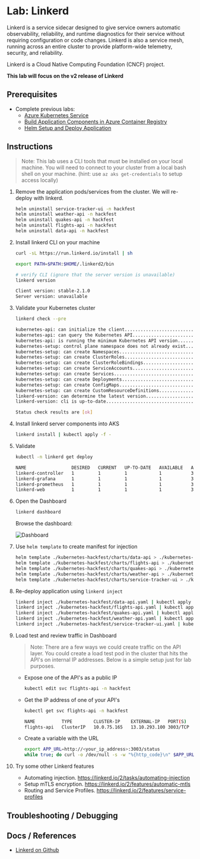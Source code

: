 # Lab: Linkerd

Linkerd is a service sidecar designed to give service owners automatic observability, reliability, and runtime diagnostics for their service without requiring configuration or code changes. Linkerd is also a service mesh, running across an entire cluster to provide platform-wide telemetry, security, and reliability.

Linkerd is a Cloud Native Computing Foundation (CNCF) project.

**This lab will focus on the v2 release of Linkerd**

## Prerequisites

* Complete previous labs:
    * [Azure Kubernetes Service](../../create-aks-cluster/README.md)
    * [Build Application Components in Azure Container Registry](../../build-application/README.md)
    * [Helm Setup and Deploy Application](../../helm-setup-deploy/README.md)

## Instructions

> Note: This lab uses a CLI tools that must be installed on your local machine. You will need to connect to your cluster from a local bash shell on your machine. (hint: use `az aks get-credentials` to setup access locally)

1. Remove the application pods/services from the cluster. We will re-deploy with linkerd.

    ```bash
    helm uninstall service-tracker-ui -n hackfest
    helm uninstall weather-api -n hackfest
    helm uninstall quakes-api -n hackfest
    helm uninstall flights-api -n hackfest
    helm uninstall data-api -n hackfest
    ```

2. Install linkerd CLI on your machine

    ```bash
    curl -sL https://run.linkerd.io/install | sh

    export PATH=$PATH:$HOME/.linkerd2/bin
    ```

    ```bash
    # verify CLI (ignore that the server version is unavailable)
    linkerd version
    
    Client version: stable-2.1.0
    Server version: unavailable
    ```

3. Validate your Kubernetes cluster

    ```bash
    linkerd check --pre

    kubernetes-api: can initialize the client..................................[ok]
    kubernetes-api: can query the Kubernetes API...............................[ok]
    kubernetes-api: is running the minimum Kubernetes API version..............[ok]
    kubernetes-setup: control plane namespace does not already exist...........[ok]
    kubernetes-setup: can create Namespaces....................................[ok]
    kubernetes-setup: can create ClusterRoles..................................[ok]
    kubernetes-setup: can create ClusterRoleBindings...........................[ok]
    kubernetes-setup: can create ServiceAccounts...............................[ok]
    kubernetes-setup: can create Services......................................[ok]
    kubernetes-setup: can create Deployments...................................[ok]
    kubernetes-setup: can create ConfigMaps....................................[ok]
    kubernetes-setup: can create CustomResourceDefinitions.....................[ok]
    linkerd-version: can determine the latest version..........................[ok]
    linkerd-version: cli is up-to-date.........................................[ok]

    Status check results are [ok]
    ```

4. Install linkerd server components into AKS

    ```bash
    linkerd install | kubectl apply -f -
    ```

5. Validate

    ```bash
    kubectl -n linkerd get deploy

    NAME                 DESIRED   CURRENT   UP-TO-DATE   AVAILABLE   AGE
    linkerd-controller   1         1         1            1           30m
    linkerd-grafana      1         1         1            1           30m
    linkerd-prometheus   1         1         1            1           30m
    linkerd-web          1         1         1            1           30m
    ```

6. Open the Dashboard

    ```bash
    linkerd dashboard
    ```

    Browse the dashboard:

    ![Dashboard](linkerd-dashboard.png "Dashboard")
    

7. Use `helm template` to create manifest for injection

    ```bash
    helm template ./kubernetes-hackfest/charts/data-api > ./kubernetes-hackfest/data-api.yaml
    helm template ./kubernetes-hackfest/charts/flights-api > ./kubernetes-hackfest/flights-api.yaml
    helm template ./kubernetes-hackfest/charts/quakes-api > ./kubernetes-hackfest/quakes-api.yaml
    helm template ./kubernetes-hackfest/charts/weather-api > ./kubernetes-hackfest/weather-api.yaml
    helm template ./kubernetes-hackfest/charts/service-tracker-ui > ./kubernetes-hackfest/service-tracker-ui.yaml
    ```

8. Re-deploy application using `linkerd inject`

    ```bash
    linkerd inject ./kubernetes-hackfest/data-api.yaml | kubectl apply -n hackfest -f -
    linkerd inject ./kubernetes-hackfest/flights-api.yaml | kubectl apply -n hackfest -f -
    linkerd inject ./kubernetes-hackfest/quakes-api.yaml | kubectl apply -n hackfest -f -
    linkerd inject ./kubernetes-hackfest/weather-api.yaml | kubectl apply -n hackfest -f -
    linkerd inject ./kubernetes-hackfest/service-tracker-ui.yaml | kubectl apply -n hackfest -f -
    ```

9. Load test and review traffic in Dashboard

    > Note: There are a few ways we could create traffic on the API layer. You could create a load test pod in the cluster that hits the API's on internal IP addresses. Below is a simple setup just for lab purposes.

    * Expose one of the API's as a public IP

        ```bash
        kubectl edit svc flights-api -n hackfest
        ```

    * Get the IP address of one of your API's

        ```bash
        kubectl get svc flights-api -n hackfest
        
        NAME          TYPE        CLUSTER-IP    EXTERNAL-IP   PORT(S)    AGE
        flights-api   ClusterIP   10.0.75.165   13.10.293.100 3003/TCP   100s
        ```

    * Create a variable with the URL

        ```bash
        export APP_URL=http://<your_ip_address>:3003/status
        while true; do curl -o /dev/null -s -w "%{http_code}\n" $APP_URL; sleep 1; done
        ```

10. Try some other Linkerd features

    * Automating injection. https://linkerd.io/2/tasks/automating-injection 
    * Setup mTLS encryption. https://linkerd.io/2/features/automatic-mtls 
    * Routing and Service Profiles. https://linkerd.io/2/features/service-profiles 


## Troubleshooting / Debugging



## Docs / References

* [Linkerd on Github](https://github.com/linkerd/linkerd2)

